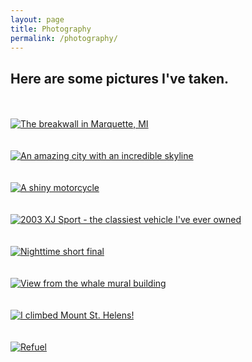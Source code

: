 ```yaml
---
layout: page
title: Photography
permalink: /photography/
---
```


## Here are some pictures I've taken.

<br/>
<br/>

<a href="//raw.githubusercontent.com/listpau/demo/gh-pages/assets/breakwall.JPG" data-lightbox="breakwall" data-title="The breakwall in Marquette, MI">
  <img src="////raw.githubusercontent.com/listpau/demo/gh-pages/assets/breakwall.JPG" title="The breakwall in Marquette, MI">
</a>

<br/>
<br/>
<br/>

<a href="//raw.githubusercontent.com/listpau/demo/gh-pages/assets/hk.JPG" data-lightbox="hk" data-title="An amazing city with an incredible skyline">
  <img src="////raw.githubusercontent.com/listpau/demo/gh-pages/assets/hk.JPG" title="An amazing city with an incredible skyline">
</a>


<br/>
<br/>
<br/>

<a href="//raw.githubusercontent.com/listpau/demo/gh-pages/assets/motorcycle.JPG" data-lightbox="motorcycle" data-title="A shiny motorcycle">
  <img src="////raw.githubusercontent.com/listpau/demo/gh-pages/assets/motorcycle.JPG" title="A shiny motorcycle">
</a>

<br/>
<br/>
<br/>

<a href="//raw.githubusercontent.com/listpau/demo/gh-pages/assets/jag.JPG" data-lightbox="jag" data-title="2003 XJ Sport - the classiest vehicle I've ever owned">
  <img src="////raw.githubusercontent.com/listpau/demo/gh-pages/assets/jag.JPG" title="2003 XJ Sport - the classiest vehicle I've ever owned">
</a>


<br/>
<br/>
<br/>

<a href="//raw.githubusercontent.com/listpau/demo/gh-pages/assets/nightflight.JPG" data-lightbox="nightflight" data-title="Nighttime short final">
  <img src="////raw.githubusercontent.com/listpau/demo/gh-pages/assets/nightflight.JPG" title="Nighttime short final">
</a>

<br/>
<br/>
<br/>

<a href="//raw.githubusercontent.com/listpau/demo/gh-pages/assets/detroit.JPG" data-lightbox="detroit" data-title="View from the whale mural building">
  <img src="////raw.githubusercontent.com/listpau/demo/gh-pages/assets/detroit.JPG" title="View from the whale mural building">
</a>

<br/>
<br/>
<br/>

<a href="//raw.githubusercontent.com/listpau/demo/gh-pages/assets/mountsainthelens.JPG" data-lightbox="mount-saint-helens" data-title="I climbed Mount St. Helens!">
  <img src="////raw.githubusercontent.com/listpau/demo/gh-pages/assets/mountsainthelens.JPG" title="I climbed Mount St. Helens!">
</a>

<br/>
<br/>
<br/>

<a href="//raw.githubusercontent.com/listpau/demo/gh-pages/assets/68334.JPG" data-lightbox="68334" data-title="Refuel">
  <img src="////raw.githubusercontent.com/listpau/demo/gh-pages/assets/68334.JPG" title="Refuel">
</a>
